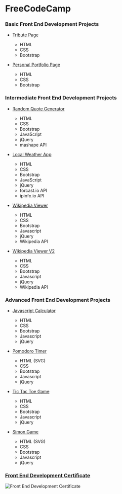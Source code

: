 # FreeCodeCamp #

### Basic Front End Development Projects ###

+ [Tribute Page](http://codepen.io/seanmhamlet/full/zrbRyv/)
  + HTML
  + CSS
  + Bootstrap

+ [Personal Portfolio Page](http://codepen.io/seanmhamlet/full/PNoLLG/)
  + HTML
  + CSS
  + Bootstrap

### Intermediate Front End Development Projects ###

+ [Random Quote Generator](http://codepen.io/seanmhamlet/full/xVgpWZ/)
  + HTML
  + CSS
  + Bootstrap
  + JavaScript
  + jQuery
  + mashape API

+ [Local Weather App](http://codepen.io/seanmhamlet/full/MyoOaw/)
  + HTML
  + CSS
  + Bootstrap
  + JavaScript
  + jQuery
  + forcast.io API
  + ipinfo.io API

+ [Wikipedia Viewer](http://codepen.io/seanmhamlet/full/zqdjrP/)
  + HTML
  + CSS
  + Bootstrap
  + Javascript
  + jQuery
  + Wikipedia API

+ [Wikipedia Viewer V2](http://codepen.io/seanmhamlet/full/yOqyGq/)
  + HTML
  + CSS
  + Bootstrap
  + Javascript
  + jQuery
  + Wikipedia API

### Advanced Front End Development Projects ###

+ [Javascript Calculator](http://codepen.io/seanmhamlet/full/GZPMjV/)
  + HTML
  + CSS
  + Bootstrap
  + Javascript
  + jQuery

+ [Pomodoro Timer](http://codepen.io/seanmhamlet/full/aNMRbB/)
  + HTML (SVG)
  + CSS
  + Bootstrap
  + Javascript
  + jQuery

+ [Tic Tac Toe Game](http://codepen.io/seanmhamlet/full/WwqKLQ/)
  + HTML
  + CSS
  + Bootstrap
  + Javascript
  + jQuery

+ [Simon Game](http://codepen.io/seanmhamlet/full/VjwyYy/)
  + HTML (SVG)
  + CSS
  + Bootstrap
  + Javascript
  + jQuery

### [Front End Development Certificate](https://github.com/seanmhamlet/FreeCodeCamp/blob/master/images/front-end-dev-certification.png) ###
![Front End Development Certificate](https://github.com/seanmhamlet/FreeCodeCamp/blob/master/images/front-end-dev-certification.png)
